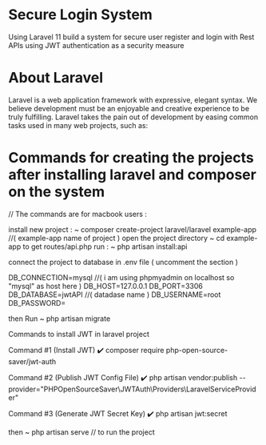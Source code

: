 # Secure Login System
Using Laravel 11 build a system for secure user register and login with  Rest APIs using JWT authentication as a security measure 
# About Laravel
Laravel is a web application framework with expressive, elegant syntax. We believe development must be an enjoyable and creative experience to be truly fulfilling. Laravel takes the pain out of development by easing common tasks used in many web projects, such as:

# Commands for creating the projects after installing laravel and composer on the system

// The commands are for macbook users :

install new project : ~
composer create-project laravel/laravel example-app //( example-app name of project )
open the project directory ~
cd example-app
to get routes/api.php run : ~
php artisan install:api

connect the project to database 
in .env file  ( uncomment the section )

DB_CONNECTION=mysql //( i am using phpmyadmin on localhost so "mysql" as host here  )
DB_HOST=127.0.0.1
DB_PORT=3306
DB_DATABASE=jwtAPI  //( datadase name )
DB_USERNAME=root    
DB_PASSWORD=


then Run ~
php artisan migrate 

Commands to install JWT in laravel project 

Command #1 (Install JWT)
✔️ composer require php-open-source-saver/jwt-auth

Command #2 (Publish JWT Config File)
✔️ php artisan vendor:publish --provider="PHPOpenSourceSaver\JWTAuth\Providers\LaravelServiceProvider"

Command #3 (Generate JWT Secret Key)
✔️ php artisan jwt:secret

then ~
php artisan serve // to run the project 

